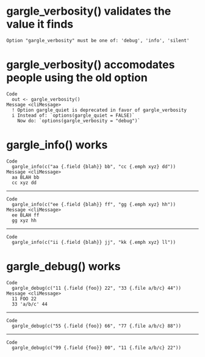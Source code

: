 # gargle_verbosity() validates the value it finds

    Option "gargle_verbosity" must be one of: 'debug', 'info', 'silent'

# gargle_verbosity() accomodates people using the old option

    Code
      out <- gargle_verbosity()
    Message <cliMessage>
      ! Option gargle_quiet is deprecated in favor of gargle_verbosity
      i Instead of: `options(gargle_quiet = FALSE)`
        Now do: `options(gargle_verbosity = "debug")`

# gargle_info() works

    Code
      gargle_info(c("aa {.field {blah}} bb", "cc {.emph xyz} dd"))
    Message <cliMessage>
      aa BLAH bb
      cc xyz dd

---

    Code
      gargle_info(c("ee {.field {blah}} ff", "gg {.emph xyz} hh"))
    Message <cliMessage>
      ee BLAH ff
      gg xyz hh

---

    Code
      gargle_info(c("ii {.field {blah}} jj", "kk {.emph xyz} ll"))

# gargle_debug() works

    Code
      gargle_debug(c("11 {.field {foo}} 22", "33 {.file a/b/c} 44"))
    Message <cliMessage>
      11 FOO 22
      33 'a/b/c' 44

---

    Code
      gargle_debug(c("55 {.field {foo}} 66", "77 {.file a/b/c} 88"))

---

    Code
      gargle_debug(c("99 {.field {foo}} 00", "11 {.file a/b/c} 22"))

